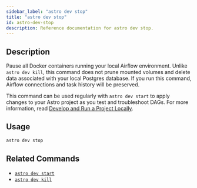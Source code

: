 ```yaml
---
sidebar_label: "astro dev stop"
title: "astro dev stop"
id: astro-dev-stop
description: Reference documentation for astro dev stop.
---
```


## Description

Pause all Docker containers running your local Airflow environment. Unlike `astro dev kill`, this command does not prune mounted volumes and delete data associated with your local Postgres database. If you run this command, Airflow connections and task history will be preserved.

This command can be used regularly with `astro dev start` to apply changes to your Astro project as you test and troubleshoot DAGs. For more information, read [Develop and Run a Project Locally](develop-project.md#build-and-run-a-project-locally).

## Usage

```sh
astro dev stop
```

## Related Commands

- [`astro dev start`](cli-reference/astro-dev-start.md)
- [`astro dev kill`](cli-reference/astro-dev-kill.md)
